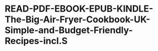 # READ-PDF-EBOOK-EPUB-KINDLE-The-Big-Air-Fryer-Cookbook-UK-Simple-and-Budget-Friendly-Recipes-incl.S